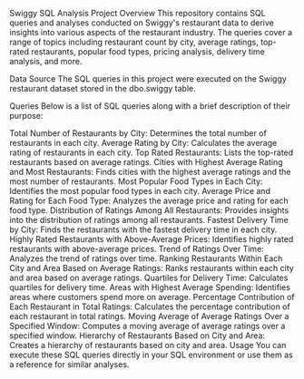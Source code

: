 Swiggy SQL Analysis Project
Overview
This repository contains SQL queries and analyses conducted on Swiggy's restaurant data to derive insights into various aspects of the restaurant industry. The queries cover a range of topics including restaurant count by city, average ratings, top-rated restaurants, popular food types, pricing analysis, delivery time analysis, and more.

Data Source
The SQL queries in this project were executed on the Swiggy restaurant dataset stored in the dbo.swiggy table.

Queries
Below is a list of SQL queries along with a brief description of their purpose:

Total Number of Restaurants by City: Determines the total number of restaurants in each city.
Average Rating by City: Calculates the average rating of restaurants in each city.
Top Rated Restaurants: Lists the top-rated restaurants based on average ratings.
Cities with Highest Average Rating and Most Restaurants: Finds cities with the highest average ratings and the most number of restaurants.
Most Popular Food Types in Each City: Identifies the most popular food types in each city.
Average Price and Rating for Each Food Type: Analyzes the average price and rating for each food type.
Distribution of Ratings Among All Restaurants: Provides insights into the distribution of ratings among all restaurants.
Fastest Delivery Time by City: Finds the restaurants with the fastest delivery time in each city.
Highly Rated Restaurants with Above-Average Prices: Identifies highly rated restaurants with above-average prices.
Trend of Ratings Over Time: Analyzes the trend of ratings over time.
Ranking Restaurants Within Each City and Area Based on Average Ratings: Ranks restaurants within each city and area based on average ratings.
Quartiles for Delivery Time: Calculates quartiles for delivery time.
Areas with Highest Average Spending: Identifies areas where customers spend more on average.
Percentage Contribution of Each Restaurant in Total Ratings: Calculates the percentage contribution of each restaurant in total ratings.
Moving Average of Average Ratings Over a Specified Window: Computes a moving average of average ratings over a specified window.
Hierarchy of Restaurants Based on City and Area: Creates a hierarchy of restaurants based on city and area.
Usage
You can execute these SQL queries directly in your SQL environment or use them as a reference for similar analyses.
